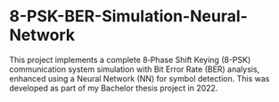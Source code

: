 # 8-PSK-BER-Simulation-Neural-Network
This project implements a complete 8‑Phase Shift Keying (8-PSK) communication system simulation with Bit Error Rate (BER) analysis, enhanced using a Neural Network (NN) for symbol detection. This was developed as part of my Bachelor thesis project in 2022.

